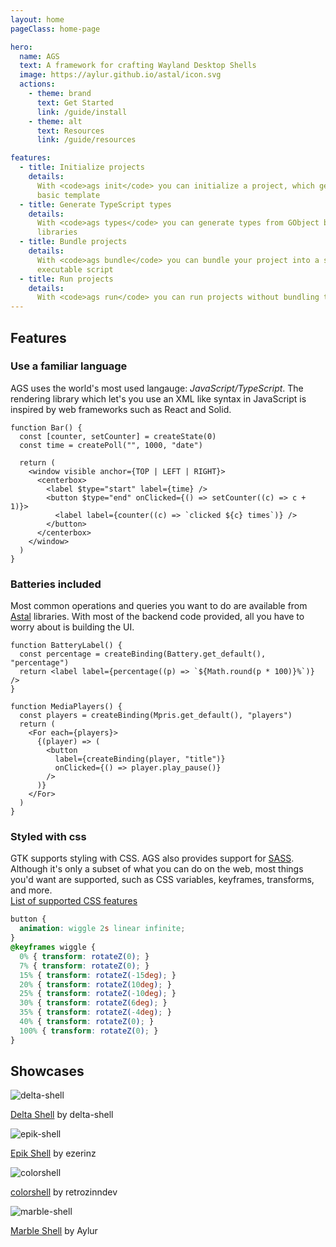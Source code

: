 ```yaml
---
layout: home
pageClass: home-page

hero:
  name: AGS
  text: A framework for crafting Wayland Desktop Shells
  image: https://aylur.github.io/astal/icon.svg
  actions:
    - theme: brand
      text: Get Started
      link: /guide/install
    - theme: alt
      text: Resources
      link: /guide/resources

features:
  - title: Initialize projects
    details:
      With <code>ags init</code> you can initialize a project, which generates a
      basic template
  - title: Generate TypeScript types
    details:
      With <code>ags types</code> you can generate types from GObject based
      libraries
  - title: Bundle projects
    details:
      With <code>ags bundle</code> you can bundle your project into a single
      executable script
  - title: Run projects
    details:
      With <code>ags run</code> you can run projects without bundling them first
---
```


## Features

<article class="feature feature-3-2">
  <div class="feature-text">
  <h3>Use a familiar language</h3>

  <span>
    AGS uses the world's most used langauge: <i>JavaScript/TypeScript</i>. The rendering
    library which let's you use an XML like syntax in JavaScript is inspired by web
    frameworks such as React and Solid.
  </span>
  </div>

  <div class="feature-code feature-row-1">

```tsx
function Bar() {
  const [counter, setCounter] = createState(0)
  const time = createPoll("", 1000, "date")

  return (
    <window visible anchor={TOP | LEFT | RIGHT}>
      <centerbox>
        <label $type="start" label={time} />
        <button $type="end" onClicked={() => setCounter((c) => c + 1)}>
          <label label={counter((c) => `clicked ${c} times`)} />
        </button>
      </centerbox>
    </window>
  )
}
```

  </div>
</article>

<article class="feature feature-2-3">
  <div class="feature-text">
  <h3>Batteries included</h3>

  <span>
    Most common operations and queries you want to do are available from <a href="https://aylur.github.io/astal/" target="_blank">Astal</a> libraries. With most of the backend code provided, all you have to worry about is building the UI.
  </span>

  </div>

  <div class="feature-code">

```tsx
function BatteryLabel() {
  const percentage = createBinding(Battery.get_default(), "percentage")
  return <label label={percentage((p) => `${Math.round(p * 100)}%`)} />
}

function MediaPlayers() {
  const players = createBinding(Mpris.get_default(), "players")
  return (
    <For each={players}>
      {(player) => (
        <button
          label={createBinding(player, "title")}
          onClicked={() => player.play_pause()}
        />
      )}
    </For>
  )
}
```

  </div>
</article>

<article class="feature feature-3-2">
  <div class="feature-text">
  <h3>Styled with css</h3>

  <span>
    GTK supports styling with CSS. AGS also provides support for <a href="https://sass-lang.com/" target="_blank">SASS</a>. Although it's only a subset of what you can do on the web, most things you'd want are supported, such as CSS variables, keyframes, transforms, and more.
  </span>

  <div class="feature-gtk-css">
    <a href="https://docs.gtk.org/gtk4/css-properties.html" target="_blank">List of supported CSS features</a>
  </div>

  </div>

  <div class="feature-code feature-row-1">

<!-- prettier-ignore -->
```css
button {
  animation: wiggle 2s linear infinite;
}
@keyframes wiggle {
  0% { transform: rotateZ(0); }
  7% { transform: rotateZ(0); }
  15% { transform: rotateZ(-15deg); }
  20% { transform: rotateZ(10deg); }
  25% { transform: rotateZ(-10deg); }
  30% { transform: rotateZ(6deg); }
  35% { transform: rotateZ(-4deg); }
  40% { transform: rotateZ(0); }
  100% { transform: rotateZ(0); }
}
```

  </div>
</article>

## Showcases

<div class="showcase">

![delta-shell](https://camo.githubusercontent.com/2fd68c89d85693877273d403f8d7de989839c28b38691bdecc4b3399941189cd/68747470733a2f2f692e696d6775722e636f6d2f684264626743652e706e67)

  <div class="showcase-title">

[Delta Shell](https://github.com/Sinomor/delta-shell) by delta-shell

  </div>

</div>

<div class="showcase">

![epik-shell](https://private-user-images.githubusercontent.com/100193740/407863454-1fa2dc55-41f8-46d6-bfac-afef2e83c32c.png?jwt=eyJ0eXAiOiJKV1QiLCJhbGciOiJIUzI1NiJ9.eyJpc3MiOiJnaXRodWIuY29tIiwiYXVkIjoicmF3LmdpdGh1YnVzZXJjb250ZW50LmNvbSIsImtleSI6ImtleTUiLCJleHAiOjE3NjEwOTE5MTcsIm5iZiI6MTc2MTA5MTYxNywicGF0aCI6Ii8xMDAxOTM3NDAvNDA3ODYzNDU0LTFmYTJkYzU1LTQxZjgtNDZkNi1iZmFjLWFmZWYyZTgzYzMyYy5wbmc_WC1BbXotQWxnb3JpdGhtPUFXUzQtSE1BQy1TSEEyNTYmWC1BbXotQ3JlZGVudGlhbD1BS0lBVkNPRFlMU0E1M1BRSzRaQSUyRjIwMjUxMDIyJTJGdXMtZWFzdC0xJTJGczMlMkZhd3M0X3JlcXVlc3QmWC1BbXotRGF0ZT0yMDI1MTAyMlQwMDA2NTdaJlgtQW16LUV4cGlyZXM9MzAwJlgtQW16LVNpZ25hdHVyZT0zMmFkOGVjZWRkOGY0MTlmYjEzOTY0Y2Y0OGQ5NTMyOTE5NjljYTEzMzA1YzRhMGFmYTYxZmM1ZTgyNTBjMTRjJlgtQW16LVNpZ25lZEhlYWRlcnM9aG9zdCJ9.vBup2DRF70isIVSZ-q8CWbcDlUxPvvFbH6ChMJtbEhs)

  <div class="showcase-title">

[Epik Shell](https://github.com/ezerinz/epik-shell) by ezerinz

  </div>

</div>

<div class="showcase">

![colorshell](https://raw.githubusercontent.com/retrozinndev/colorshell/238fde6e287c79dbcbe5df9f478aa4b71c602e37/repo/shots/center-window-control-center.png)

  <div class="showcase-title">

[colorshell](https://github.com/retrozinndev/colorshell) by retrozinndev

  </div>
</div>

<div class="showcase">

![marble-shell](https://marble-shell.pages.dev/full.png)

  <div class="showcase-title">

[Marble Shell](https://github.com/Aylur/marble-shell) by Aylur

  </div>
</div>
